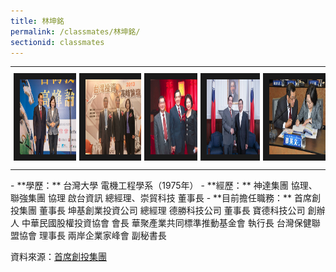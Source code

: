 ```yaml
---
title: 林坤銘
permalink: /classmates/林坤銘/
sectionid: classmates
---
```


<style type="text/css">
 .tg  {border:none;border-collapse:collapse;border-spacing:0;}
 .tg td{border-style:none;border-width:0px;font-family:Arial, sans-serif;font-size:16px;overflow:hidden;
   padding:10px 5px;word-break:normal;}
 .tg .tg-0pky{border-color:#000000;text-align:left;vertical-align:top}
</style>
<table class="tg">
  <thead>
    <tr>
    </tr>
  </thead>
  <tbody>
    <tr>
      <td class="tg-0pky"><img src="/img/林坤銘1.jpg"
           alt="Photo of 林坤銘1"
           height="120" border="10" /></td>
      <td class="tg-0pky"><img src="/img/林坤銘2.jpg"
           alt="Photo of 林坤銘2"
           height="120" border="10" /></td>
      <td class="tg-0pky"><img src="/img/林坤銘3.jpg"
           alt="Photo of 林坤銘3"
           height="120" border="10" /></td>
      <td class="tg-0pky"><img src="/img/林坤銘4.jpg"
           alt="Photo of 林坤銘4"
           height="120" border="10" /></td>
      <td class="tg-0pky"><img src="/img/林坤銘5.jpg"
           alt="Photo of 林坤銘5"
           height="120" border="10" /></td>
    </tr>
  </tbody>
</table>
- **學歷：**  
   台灣大學 電機工程學系（1975年）  
- **經歷：**  
   神達集團 協理、聯強集團 協理  
   啟台資訊 總經理、崇貿科技 董事長  
- **目前擔任職務：**  
   首席創投集團 董事長  
   坤基創業投資公司 總經理  
   德勝科技公司 董事長  
   寶德科技公司 創辦人  
   中華民國股權投資協會 會長  
   華聚產業共同標準推動基金會 執行長  
   台灣保健聯盟協會 理事長  
   兩岸企業家峰會 副秘書長  

   資料來源：[首席創投集團](http://www.premiervc.com.tw/cnetwork.htm)  
